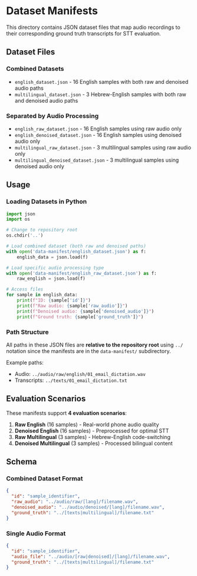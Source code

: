 # Dataset Manifests

This directory contains JSON dataset files that map audio recordings to their corresponding ground truth transcripts for STT evaluation.

## Dataset Files

### Combined Datasets
- `english_dataset.json` - 16 English samples with both raw and denoised audio paths
- `multilingual_dataset.json` - 3 Hebrew-English samples with both raw and denoised audio paths

### Separated by Audio Processing
- `english_raw_dataset.json` - 16 English samples using raw audio only
- `english_denoised_dataset.json` - 16 English samples using denoised audio only
- `multilingual_raw_dataset.json` - 3 multilingual samples using raw audio only
- `multilingual_denoised_dataset.json` - 3 multilingual samples using denoised audio only

## Usage

### Loading Datasets in Python

```python
import json
import os

# Change to repository root
os.chdir('..')

# Load combined dataset (both raw and denoised paths)
with open('data-manifest/english_dataset.json') as f:
    english_data = json.load(f)

# Load specific audio processing type
with open('data-manifest/english_raw_dataset.json') as f:
    raw_english = json.load(f)

# Access files
for sample in english_data:
    print(f"ID: {sample['id']}")
    print(f"Raw audio: {sample['raw_audio']}")
    print(f"Denoised audio: {sample['denoised_audio']}")
    print(f"Ground truth: {sample['ground_truth']}")
```

### Path Structure

All paths in these JSON files are **relative to the repository root** using `../` notation since the manifests are in the `data-manifest/` subdirectory.

Example paths:
- Audio: `../audio/raw/english/01_email_dictation.wav`
- Transcripts: `../texts/01_email_dictation.txt`

## Evaluation Scenarios

These manifests support **4 evaluation scenarios**:

1. **Raw English** (16 samples) - Real-world phone audio quality
2. **Denoised English** (16 samples) - Preprocessed for optimal STT
3. **Raw Multilingual** (3 samples) - Hebrew-English code-switching
4. **Denoised Multilingual** (3 samples) - Processed bilingual content

## Schema

### Combined Dataset Format
```json
{
  "id": "sample_identifier",
  "raw_audio": "../audio/raw/[lang]/filename.wav",
  "denoised_audio": "../audio/denoised/[lang]/filename.wav", 
  "ground_truth": "../[texts|multilingual]/filename.txt"
}
```

### Single Audio Format
```json
{
  "id": "sample_identifier",
  "audio_file": "../audio/[raw|denoised]/[lang]/filename.wav",
  "ground_truth": "../[texts|multilingual]/filename.txt"
}
```
